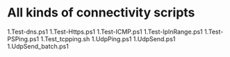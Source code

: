 # All kinds of connectivity scripts

1.Test-dns.ps1
1.Test-Https.ps1
1.Test-ICMP.ps1
1.Test-IpInRange.ps1
1.Test-PSPing.ps1
1.Test_tcpping.sh
1.UdpPing.ps1
1.UdpSend.ps1
1.UdpSend_batch.ps1


